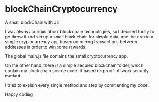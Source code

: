 # blockChainCryptocurrency
A small blockChain with JS

I was always curious about block chain technologies, so I decided today to go throw it and set up a small black chain for simple data, and the create a simple cryptocurrency app based on mining transactions between addresses in order to win some rewards.

The global main.js file contains the small cryptocurrency app.

On the other hand, there is a simple secured blockchain folder, which contain my block chain source code. It based on proof-of-work security method.

I tried to explain every single method and step by commenting my code.

Happy coding
